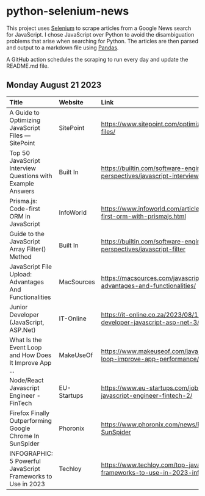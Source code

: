 # python-selenium-news

This project uses [Selenium](https://www.seleniumhq.org/) to scrape articles from a Google News search for JavaScript.
I chose JavaScript over Python to avoid the disambiguation problems that arise when searching for Python.
The articles are then parsed and output to a markdown file using [Pandas](https://pandas.pydata.org/).

A GitHub action schedules the scraping to run every day and update the README.md file.

## Monday August 21 2023


| Title                                                        | Website     | Link                                                                                 |
|:-------------------------------------------------------------|:------------|:-------------------------------------------------------------------------------------|
| A Guide to Optimizing JavaScript Files — SitePoint           | SitePoint   | https://www.sitepoint.com/optimizing-javascript-files/                               |
| Top 50 JavaScript Interview Questions with Example Answers   | Built In    | https://builtin.com/software-engineering-perspectives/javascript-interview-questions |
| Prisma.js: Code-first ORM in JavaScript                      | InfoWorld   | https://www.infoworld.com/article/3704793/code-first-orm-with-prismajs.html          |
| Guide to the JavaScript Array Filter() Method                | Built In    | https://builtin.com/software-engineering-perspectives/javascript-filter              |
| JavaScript File Upload: Advantages And Functionalities       | MacSources  | https://macsources.com/javascript-file-upload-advantages-and-functionalities/        |
| Junior Developer (JavaScript, ASP.Net)                       | IT-Online   | https://it-online.co.za/2023/08/17/junior-developer-javascript-asp-net-3/            |
| What Is the Event Loop and How Does It Improve App ...       | MakeUseOf   | https://www.makeuseof.com/javascript-event-loop-improve-app-performance/             |
| Node/React Javascript Engineer - FinTech                     | EU-Startups | https://www.eu-startups.com/job/node-react-javascript-engineer-fintech-2/            |
| Firefox Finally Outperforming Google Chrome In SunSpider     | Phoronix    | https://www.phoronix.com/news/Firefox-Faster-SunSpider                               |
| INFOGRAPHIC: 5 Powerful JavaScript Frameworks to Use in 2023 | Techloy     | https://www.techloy.com/top-javascript-frameworks-to-use-in-2023-infographic/        |